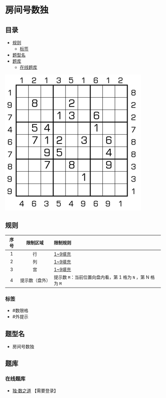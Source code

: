 # 房间号数独
<!-- START doctoc generated TOC please keep comment here to allow auto update -->
<!-- DON'T EDIT THIS SECTION, INSTEAD RE-RUN doctoc TO UPDATE -->
## 目录

- [规则](#%E8%A7%84%E5%88%99)
  - [标签](#%E6%A0%87%E7%AD%BE)
- [题型名](#%E9%A2%98%E5%9E%8B%E5%90%8D)
- [题库](#%E9%A2%98%E5%BA%93)
  - [在线题库](#%E5%9C%A8%E7%BA%BF%E9%A2%98%E5%BA%93)

<!-- END doctoc generated TOC please keep comment here to allow auto update -->

![题](../../../images/sudoku/房间号数独.png)

## 规则

| 序号  |  限制区域   | 限制规则                                    |
|:---:|:-------:|:----------------------------------------|
|  1  |    行    | [1~9填充]                                 |
|  2  |    列    | [1~9填充]                                 |
|  3  |    宫    | [1~9填充]                                 |
|  4  | 提示数（盘外） | 提示数 `M`：当前位置向盘内看，第 1 格为 `N` ，第 N 格为 `M` |

### 标签

- #数限格
- #外提示

## 题型名

- 房间号数独

## 题库

### 在线题库

- [独·数之道](http://www.sudokufans.org.cn/lx/game.index.php?type=mm3) 【需要登录】

[1~9填充]: ../../../rules.md#1to9填充
